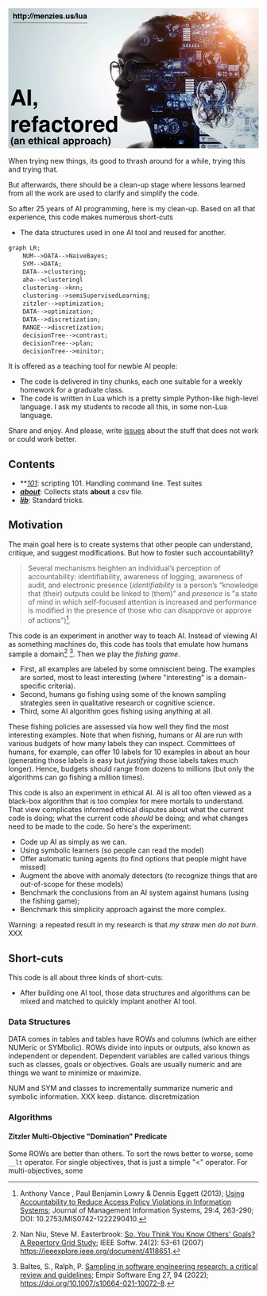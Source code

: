 <img src="docs/img/banner.png">

When trying new things, its good to thrash around for a while,
trying this and trying that. 

But afterwards, there should
be a clean-up stage where lessons learned from all the work are used
to
clarify and simplify the code.

So after 25 years of AI programming, here is my clean-up. 
Based on all that experience, this code makes
numerous short-cuts

- The data structures used in one AI tool and reused for another.

```mermaid
graph LR;
    NUM-->DATA-->NaiveBayes;
    SYM-->DATA;
    DATA-->clustering;
    aha-->clusteringl
    clustering-->knn;
    clustering-->semiSupervisedLearning;
    zitzler-->optimization;
    DATA-->optimization;
    DATA-->discretization;
    RANGE-->discretization;
    decisionTree-->contrast;
    decisionTree-->plan;
    decisionTree-->minitor;
```



It is offered as a teaching tool
for newbie AI people: 

- The code
is delivered in tiny chunks, each one suitable for a weekly homework
for a graduate class.  
- The code is written in Lua which is a pretty
simple Python-like high-level language. I ask my students to recode
all this, in some non-Lua language.

Share and enjoy. And please, write [issues](http://github.com/timm/lua/issues)
about the stuff that does not work or could work better.

## Contents
- **_[101](101.md)_: scripting 101. Handling command line. Test suites
- **_[about](about.md)_**: Collects stats **about** a csv file.
- **_[lib](lib.md)_**: Standard tricks.

## Motivation
The main goal here is to create systems that other people can understand, critique, 
and suggest modifications. But how to foster such accountability?

> Several mechanisms heighten an individual’s perception of
accountability: identifiability, awareness of logging, awareness
of audit, and electronic presence (_identifiability_ is a person’s
“knowledge that (their) outputs could be linked to (them)” and _presence_
is "a state of mind in which self-focused attention is increased and
performance is modified in the presence of those who can disapprove
or approve of actions")[^Vance13].


This code is an experiment in another way to teach AI. Instead of viewing AI as something machines do,
this code has tools that emulate how humans sample a domain[^Niu07] [^Baltes22]. Then we play the _fishing game_.
- First, all examples are labeled by some omniscient  being. The examples are sorted, most to least interesting (where "interesting" is a domain-specific criteria).
- Second, humans go fishing  using some of the known sampling strategies seen in qualitative research or cognitive science.
- Third, some AI algorithm goes fishing using anything at all.

These fishing policies are assessed via how well they find the most interesting examples. Note that
when fishing, humans or AI are run with various budgets of how many labels they can inspect. Committees of humans, for example, can offer 10 labels for 10 examples in about an hour
(generating those labels is easy but _justifying_ those labels takes much longer). Hence, budgets should range from dozens to millions (but only the algorithms can go fishing a million times).



This code is  also an experiment in ethical AI. AI is all too often viewed as a black-box algorithm that is too complex for mere mortals to understand.
That view complicates informed ethical disputes about
what the current code is doing;
what the current code _should_ be doing;
and what changes need to be made to the code.
So here's the experiment:
- Code up AI as simply as we can.
- Using symbolic learners (so people can read the model)
- Offer automatic tuning agents (to find options that people might have missed)
- Augment the above with  anomaly detectors  (to recognize things that are out-of-scope for these models)
- Benchmark the conclusions from an AI system against humans (using the fishing game);
- Benchmark this simplicity approach against the more complex.

Warning: a repeated result in my research is that _my straw men do not burn_. XXX


## Short-cuts
This code
is all about three kinds of short-cuts:

- After building one AI tool, those data structures and algorithms can be mixed and
  matched to quickly implant another AI tool.

### Data Structures

DATA comes in tables and  tables have ROWs and columns (which are either NUMeric or SYMbolic).
ROWs divide into inputs or outputs, also known as independent or dependent. Dependent variables
are called various things such as classes, goals or objectives. Goals are usually numeric and
are things we want to minimize or maximize.

NUM and SYM and classes to incrementally summarize numeric and symbolic information. XXX keep. distance. discretmization


### Algorithms

#### Zitzler Multi-Objective "Domination" Predicate

Some ROWs are better than others. To sort the rows better to worse, some `__lt` operator. For
single objectives, that is just a simple "&lt;" operator. For multi-objectives, some 

 

[^Baltes22]: Baltes, S., Ralph, P. [Sampling in software engineering research: a critical review and guidelines](https://arxiv.org/pdf/2002.07764.pdf);  Empir Software Eng 27, 94 (2022);  https://doi.org/10.1007/s10664-021-10072-8.
	
[^Niu07]: Nan Niu, Steve M. Easterbrook: [So, You Think You Know Others' Goals? A Repertory Grid Study](https://www.cse.msstate.edu/~niu/papers/SW07.pdf); IEEE Softw. 24(2): 53-61 (2007) https://ieeexplore.ieee.org/document/4118651.
	
[^Vance13]:  Anthony Vance , Paul Benjamin Lowry & Dennis Eggett (2013); [Using Accountability to Reduce Access Policy Violations in Information Systems](https://www.tandfonline.com/doi/pdf/10.2753/MIS0742-1222290410); Journal of Management Information Systems, 29:4, 263-290;  DOI: 10.2753/MIS0742-1222290410.


